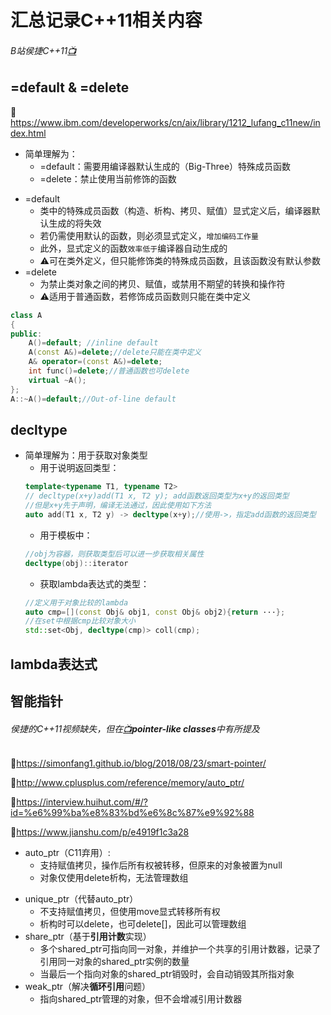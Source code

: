# 汇总记录C++11相关内容
###### B站侯捷C++11[:tv:](https://www.bilibili.com/video/BV1p4411v7Dh?from=search&seid=11158986983875788976)
## =default & =delete
:book:https://www.ibm.com/developerworks/cn/aix/library/1212_lufang_c11new/index.html
* 简单理解为：
  * =default：需要用编译器默认生成的（Big-Three）特殊成员函数
  * =delete：禁止使用当前修饰的函数
- =default
  - 类中的特殊成员函数（构造、析构、拷贝、赋值）显式定义后，编译器默认生成的将失效
  - 若仍需使用默认的函数，则必须显式定义，```增加编码工作量```
  - 此外，显式定义的函数```效率低于```编译器自动生成的
  - :warning:可在类外定义，但只能修饰类的特殊成员函数，且该函数没有默认参数
- =delete
  - 为禁止类对象之间的拷贝、赋值，或禁用不期望的转换和操作符
  - :warning:适用于普通函数，若修饰成员函数则只能在类中定义
```cpp
class A
{
public:
    A()=default; //inline default
    A(const A&)=delete;//delete只能在类中定义
    A& operator=(const A&)=delete;
    int func()=delete;//普通函数也可delete
    virtual ~A();
};
A::~A()=default;//Out-of-line default
```
## decltype
* 简单理解为：用于获取对象类型
  * 用于说明返回类型：
  ```cpp
  template<typename T1, typename T2>
  // decltype(x+y)add(T1 x, T2 y); add函数返回类型为x+y的返回类型
  //但是x+y先于声明，编译无法通过，因此使用如下方法
  auto add(T1 x, T2 y) -> decltype(x+y);//使用->，指定add函数的返回类型
  ```
  * 用于模板中：
  ```cpp
  //obj为容器，则获取类型后可以进一步获取相关属性
  decltype(obj)::iterator
  ```
  * 获取lambda表达式的类型：
  ```cpp
  //定义用于对象比较的lambda
  auto cmp=[](const Obj& obj1, const Obj& obj2){return ···};
  //在set中根据cmp比较对象大小
  std::set<Obj, decltype(cmp)> coll(cmp);
  ```
## lambda表达式

## 智能指针
###### 侯捷的C++11视频缺失，但在[:tv:](https://www.bilibili.com/video/BV14s411E772?p=17)**pointer-like classes**中有所提及
:book:https://simonfang1.github.io/blog/2018/08/23/smart-pointer/

:book:http://www.cplusplus.com/reference/memory/auto_ptr/

:book:https://interview.huihut.com/#/?id=%e6%99%ba%e8%83%bd%e6%8c%87%e9%92%88

:book:https://www.jianshu.com/p/e4919f1c3a28
* auto_ptr（C11弃用）:
  * 支持赋值拷贝，操作后所有权被转移，但原来的对象被置为null
  * 对象仅使用delete析构，无法管理数组
- unique_ptr（代替auto_ptr）
  - 不支持赋值拷贝，但使用move显式转移所有权
  - 析构时可以delete，也可delete[]，因此可以管理数组
- share_ptr（基于**引用计数**实现）
  - 多个shared_ptr可指向同一对象，并维护一个共享的引用计数器，记录了引用同一对象的shared_ptr实例的数量
  - 当最后一个指向对象的shared_ptr销毁时，会自动销毁其所指对象
- weak_ptr（解决**循环引用**问题）
  - 指向shared_ptr管理的对象，但不会增减引用计数器
